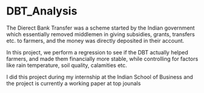 # DBT_Analysis

The Dierect Bank Transfer was a scheme started by the Indian government which essentially removed middlemen in giving subsidies, grants, transfers etc.
to farmers, and the money was directly deposited in their account.

In this project, we perform a regression to see if the DBT actually helped farmers, and made them financially more stable, while controlling for factors like rain
temperature, soil quality, calamities etc.

I did this project during my internship at the Indian School of Business and the project is currently a working paper at top jounals
